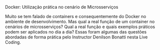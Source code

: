 
Docker: Utilização prática no cenário de Microsserviços


Muito se tem falado de containers e consequentemente do Docker no ambiente de desenvolvimento. 
Mas qual a real função de um container no cenários de microsserviços? 
Qual a real função e quais exemplos práticos podem ser aplicados no dia a dia? 
Essas foram algumas das questões abordadas de forma prática pelo Instructor Denilson Bonatti nesta Live Coding. 

